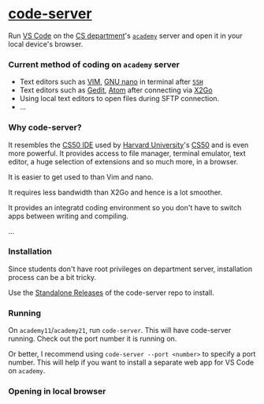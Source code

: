 # [code-server](https://github.com/cdr/code-server)

Run [VS Code](https://github.com/microsoft/vscode) on the [CS department](https://www.cs.hku.hk/)'s [`academy`](https://intranet.cs.hku.hk/csintranet/contents/technical/howto/account.jsp#login) server and open it in your local device's browser. 

### Current method of coding on `academy` server

- Text editors such as [VIM](https://github.com/vim/vim), [GNU nano](https://www.nano-editor.org/) in terminal after [`SSH`](https://intranet.cs.hku.hk/csintranet/contents/technical/howto/ssh.jsp#connectcs)
- Text editors such as [Gedit](https://gitlab.gnome.org/GNOME/gedit), [Atom](https://github.com/atom/atom) after connecting via [X2Go](https://intranet.cs.hku.hk/csintranet/contents/technical/howto/x2go/index.jsp)
- Using local text editors to open files during SFTP connection.
- ...

### Why code-server?

It resembles the [CS50 IDE](https://ide.cs50.io/) used by [Harvard University](https://www.harvard.edu/)'s [CS50](https://cs50.harvard.edu/) and is even more powerful. It provides access to file manager, terminal emulator, text editor, a huge selection of extensions and so much more, in a browser. 

It is easier to get used to than Vim and nano. 

It requires less bandwidth than X2Go and hence is a lot smoother. 

It provides an integratd coding environment so you don't have to switch apps between writing and compiling.

...

### Installation

Since students don't have root privileges on department server, installation process can be a bit tricky. 

Use the [Standalone Releases](https://github.com/cdr/code-server/blob/main/docs/install.md#standalone-releases) of the code-server repo to install. 

### Running

On `academy11`/`academy21`, run `code-server`. This will have code-server running. Check out the port number it is running on. 

Or better, I recommend using `code-server --port <number>` to specify a port number. This will help if you want to install a separate web app for VS Code on `academy`.

### Opening in local browser

